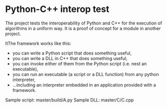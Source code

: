 # Python-C++ interop test

The project tests the interoperability of Python and C++ for the execution of algorithms in a uniform way. 
It is a proof of concept for a module in another project. 

ItThe framework works like this: 
- you can write a Python script that does something useful,
- you can write a DLL in C++ that does something useful,
- you can invoke either of them from the Python script (i.e. nest an executable), 
- you can run an executable (a script or a DLL function) from any python interpreter, 
- ...including an interpreter embedded in an application provided with a framework. 

Sample script: master/build/A.py
Sample DLL: master/C/C.cpp
